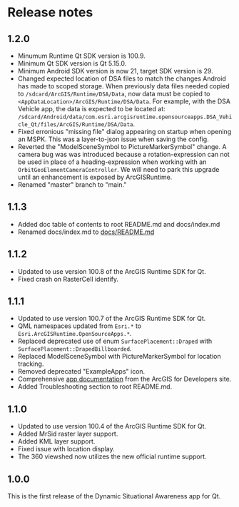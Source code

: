 # Release notes

## 1.2.0

- Minumum Runtime Qt SDK version is 100.9.
- Minimum Qt SDK version is Qt 5.15.0.
- Minimum Android SDK version is now 21, target SDK version is 29.
- Changed expected location of DSA files to match the changes Android
  has made to scoped storage.
  When previously data files needed copied to `/sdcard/ArcGIS/Runtime/DSA/Data`,
  now data must be copied to `<AppDataLocation>/ArcGIS/Runtime/DSA/Data`.
  For example, with the DSA Vehicle app, the data is expected to be located
  at: `/sdcard/Android/data/com.esri.arcgisruntime.opensourceapps.DSA_Vehicle_Qt/files/ArcGIS/Runtime/DSA/Data`.
- Fixed erronious "missing file" dialog appearing on startup when opening an MSPK. This was a layer-to-json issue when saving the config.
- Reverted the "ModelSceneSymbol to PictureMarkerSymbol" change. A camera bug was was introduced because a rotation-expression can not be used in place of a heading-expression when working with an `OrbitGeoElementCameraController`. We will need to park this upgrade until an enhancement is exposed by ArcGISRuntime.  
- Renamed "master" branch to "main."

## 1.1.3

- Added doc table of contents to root README.md and docs/index.md
- Renamed docs/index.md to [docs/README.md](/docs/README.md)

## 1.1.2

- Updated to use version 100.8 of the ArcGIS Runtime SDK for Qt.
- Fixed crash on RasterCell identify.

## 1.1.1

- Updated to use version 100.7 of the ArcGIS Runtime SDK for Qt.
- QML namespaces updated from `Esri.*` to `Esri.ArcGISRuntime.OpenSourceApps.*`.
- Replaced deprecated use of enum `SurfacePlacement::Draped` with `SurfacePlacement::DrapedBillboarded`.
- Replaced ModelSceneSymbol with PictureMarkerSymbol for location tracking.
- Removed deprecated "ExampleApps" icon.
- Comprehensive [app documentation](/docs/README.md) from the ArcGIS for Developers site.
- Added Troubleshooting section to root README.md.

## 1.1.0

- Updated to use version 100.4 of the ArcGIS Runtime SDK for Qt.
- Added MrSid raster layer support.
- Added KML layer support.
- Fixed issue with location display.
- The 360 viewshed now utilizes the new official runtime support.

## 1.0.0

This is the first release of the Dynamic Situational Awareness app for Qt.
